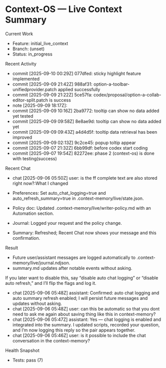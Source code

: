 # Context-OS — Live Context Summary

Current Work
- Feature: initial_live_context
- Branch: (unset)
- Status: in_progress

Recent Activity
- commit [2025-09-10 00:29Z] 077dfed: sticky highlight feature implemented
- commit [2025-09-09 21:42Z] 988af31: option-a-toolbar-unifiedprovider.patch applied successfully
- commit [2025-09-09 21:22Z] 5ce57fa: codex/proposal/option-a-collab-editor-split.patch is success
- note [2025-09-09 18:17Z]: 
- commit [2025-09-09 10:16Z] 2ba9772: tooltip can show no data added yet tested
- commit [2025-09-09 09:58Z] 8e8ae9d: tooltip can show no data added yet
- commit [2025-09-09 09:43Z] a4d4d5f: tooltip data retrieval has been improved
- commit [2025-09-09 02:13Z] 9c2ce45: popup toltip appear
- commit [2025-09-07 21:32Z] 6bb99df: before codex start coding
- commit [2025-09-07 19:54Z] 82272ee: phase 2 (context-os) is done with testing(success)

Recent Chat
- chat [2025-09-06 05:50Z] user: is the ff complete text are also stored right now?:What I changed

- Preferences: Set auto_chat_logging=true and auto_refresh_summary=true in .context-memory/live/state.json.
- Policy doc: Updated .context-memory/live/writer-policy.md with an Automation section.
- Journal: Logged your request and the policy change.
- Summary: Refreshed; Recent Chat now shows your message and this confirmation.

Result

- Future user/assistant messages are logged automatically to .context-memory/live/journal.ndjson.
- summary.md updates after notable events without asking.

If you later want to disable this, say “disable auto chat logging” or “disable auto refresh,” and I’ll flip the
flags and log it.

- chat [2025-09-06 05:48Z] assistant: Confirmed: auto chat logging and auto summary refresh enabled; I will persist future messages and updates without asking.
- chat [2025-09-06 05:48Z] user: can this be automatic so that you dont need to ask me again about saving thing like this in context-memory?
- chat [2025-09-06 05:47Z] assistant: Yes — chat logging is enabled and integrated into the summary. I updated scripts, recorded your question, and I’m now logging this reply so the pair appears together.
- chat [2025-09-06 05:46Z] user: is it possible to include the chat conversation in the context-memory?

Health Snapshot
- Tests: pass (7)
